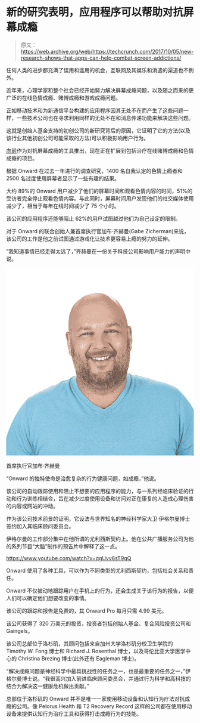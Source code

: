 # 新的研究表明，应用程序可以帮助对抗屏幕成瘾

> 原文：<https://web.archive.org/web/https://techcrunch.com/2017/10/05/new-research-shows-that-apps-can-help-combat-screen-addictions/>

任何人类的进步都充满了误用和滥用的机会，互联网及其娱乐和消遣的渠道也不例外。

近年来，心理学家和整个社会已经开始努力解决屏幕成瘾问题，以及随之而来的更广泛的在线色情成瘾、赌博成瘾和游戏成瘾问题。

正如移动技术和为新通信平台构建的应用程序因其无处不在而产生了这些问题一样，一些技术公司也在寻求利用同样的无处不在和消息传递功能来解决这些问题。

这就是创始人基金支持的初创公司的新研究背后的原因，它证明了它的方法(以及该行业其他初创公司可能采取的方法)可以积极影响用户行为。

[向前](https://web.archive.org/web/20221025223554/https://www.onward.org/)作为对抗屏幕成瘾的工具推出，现在正在扩展到包括治疗在线赌博成瘾和色情成瘾的项目。

根据 Onward 在过去一年进行的调查研究，1400 名自我认定的色情上瘾者和 2500 名过度使用屏幕者显示了一些有趣的结果。

大约 89%的 Onward 用户减少了他们的屏幕时间和观看色情内容的时间，51%的受访者完全停止观看色情内容。与此同时，屏幕时间用户发现他们的社交媒体使用减少了，相当于每年在线时间减少了 75 个小时。

该公司的应用程序还能够阻止 62%的用户试图越过他们为自己设定的限制。

对于 Onward 的联合创始人兼首席执行官加布·齐赫曼(Gabe Zicherman)来说，该公司的工作是他之前试图通过游戏化让技术更容易上瘾的努力的延伸。

“我知道事情已经走得太远了，”齐赫曼在一份关于科技公司影响用户能力的声明中说。

![](img/46384ed5222548401b9fd5492b726da6.png)

首席执行官加布·齐赫曼

“Onward 的独特使命是治愈复杂的行为健康问题，如成瘾，”他说。

该公司的自动跟踪使用和阻止不想要的应用程序的能力，与一系列经临床验证的行动和行为训练相结合，旨在减少过度使用设备和访问对正在康复的人造成心理伤害的内容或网站的冲动。

作为该公司技术前景的证明，它设法与世界知名的神经科学家大卫·伊格尔曼博士签约加入其临床顾问委员会。

伊格尔曼的工作部分集中在他所谓的尤利西斯契约上。他在公共广播服务公司为他的系列节目“大脑”制作的预告片中解释了这一点。

https://www.youtube.com/watch?v=qgUvv6sT9qQ

Onward 使用了各种工具，可以作为不同类型的尤利西斯契约，包括社会关系和责任。

Onward 不仅被动地跟踪用户在手机上的行为，还会生成关于该行为的报告，以便人们可以确定他们想要改变的事情。

该公司的跟踪和报告是免费的，其 Onward Pro 每月只需 4.99 美元。

该公司获得了 320 万美元的投资，投资者包括创始人基金、复合风险投资公司和 Gaingels。

该公司总部位于洛杉矶，其顾问包括来自加州大学洛杉矶分校卫生学院的 Timothy W. Fong 博士和 Richard J. Rosenthal 博士，以及哥伦比亚大学医学中心的 Christina Brezing 博士(此外还有 Eagleman 博士)。

“解决成瘾问题是神经科学中最具挑战性的任务之一，也是最重要的任务之一，”伊格尔曼博士说。“我很高兴加入前进临床顾问委员会，并通过行为科学和高科技的结合为解决这一健康危机做出贡献。”

总部位于洛杉矶的 Onward 并不是唯一一家使用移动设备和认知行为疗法对抗成瘾的公司。像 Pelorus Health 和 T2 Recovery Record 这样的公司都在使用移动设备来提供认知行为治疗工具和获得打击成瘾行为的技能。